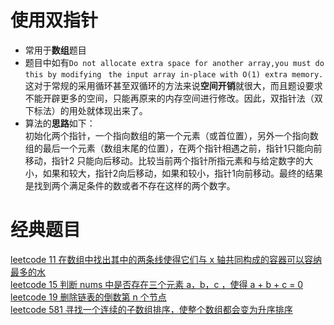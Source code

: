 # 使用双指针  
- 常用于**数组**题目
- 题目中如有`Do not allocate extra space for another array,you must do this by modifying` ` the input array in-place with O(1) extra memory.`
这对于常规的采用循环甚至双循环的方法来说**空间开销**就很大，而且题设要求不能开辟更多的空间，只能再原来的内存空间进行修改。因此，双指针法（双下标法）的用处就体现出来了。
- 算法的**思路**如下：  
初始化两个指针，一个指向数组的第一个元素（或首位置），另外一个指向数组的最后一个元素（数组末尾的位置），在两个指针相遇之前，指针1只能向前移动，指针2 只能向后移动。比较当前两个指针所指元素和与给定数字的大小，如果和较大，指针2向后移动，如果和较小，指针1向前移动。最终的结果是找到两个满足条件的数或者不存在这样的两个数字。


# 经典题目

[leetcode 11 在数组中找出其中的两条线使得它们与 x 轴共同构成的容器可以容纳最多的水](E:/English/GitHub_test/wal_destiny/leetcode/11-Container-With-Most-Water.md)  
[leetcode 15 判断 nums 中是否存在三个元素 a，b，c ，使得 a + b + c = 0](E:/English/GitHub_test/wal_destiny/leetcode/15-3Sum.md)  
[leetcode 19 删除链表的倒数第 n 个节点](E:/English/GitHub_test/wal_destiny/leetcode/19-Remove-Nth-Node-From-End-of-List.md)    
[leetcode 581 寻找一个连续的子数组排序，使整个数组都会变为升序排序](E:/English/GitHub_test/wal_destiny/leetcode/581-Shortest-Unsorted-Continuous-Subarray.md)

